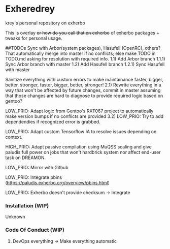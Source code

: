 # Exheredrey
krey's personal repository on exherbo

This is overlay ~~or how do you call that on exherbo~~ of exherbo packages + tweaks for personal usage.

##TODOs
Sync with Arbor(system packages), Hasufell (OpenRC), others? That automatically merge into master if no conflicts; else make TODO in TODO.md asking for resolution with required info.
1.1) Add Arbor branch
1.1.1) Sync Arbor branch with master
1.2) Add Hasufell branch
1.2.1) Sync Hasufell with master


Sanitize everything with custom errors to make maintainance faster, bigger, better, stronger, faster, bigger, better, stronger!
2.1) Rewrite everything in a way that won't be affected by future changes, commit in master assuming that those changes are hard to diagnose to provide required logic based on gentoo?


LOW_PRIO: Adapt logic from Gentoo's RXT067 project to automatically make version bumps if no conflicts are provided
3.2) LOW_PRIO: Try to add dependendies if recognized error is grabbed.


LOW_PRIO: Adapt custom Tensorflow IA to resolve issues depending on context.


HIGH_PRIO: Adapt passive compilation using MuQSS scaling and give paludis full power on jobs that won't hardbrick system nor affect end-user task on DREAMON.


LOW_PRIO: Mirror with Github

LOW_PRIO: Integrate pbins (https://paludis.exherbo.org/overview/pbins.html)

LOW_PRIO: Exherbo doesn't provide checksum -> Integrate 

### Installation (WIP)
Unknown

### Code Of Conduct (WIP)
1) DevOps everything -> Make everything automatic
